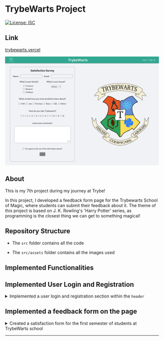 # TrybeWarts Project

[![License: ISC](https://img.shields.io/badge/License-ISC-blue.svg)](https://opensource.org/licenses/ISC)

## Link

[trybewarts.vercel](https://paulo-trybewarts.vercel.app/)

![Preview of TrybeWarts Project](./trybewarts.png)

## About

This is my 7th project during my journey at Trybe!

In this project, I developed a feedback form page for the Trybewarts School of Magic, where students can submit their feedback about it. The theme of this project is based on J. K. Rowling's 'Harry Potter' series, as programming is the closest thing we can get to something magical!

## Repository Structure

- The `src` folder contains all the code

- The `src/assets` folder contains all the images used

## Implemented Functionalities

## Implemented User Login and Registration

<details>
  <summary>
    Implemented a user login and registration section within the <code>header</code>
  </summary> <br/>

  - When registering, the **name**, **email**, and **password** are saved in LocalStorage in the following format:
```js
[
  {
    userName: "name",
    userEmail: "email",
    userPassword: "password"
  },
  ...
]
```

  - When logging in, it checks in LocalStorage if there is a user with the email and password corresponding to those entered in the input fields. If there is, an `alert` with the text **'Login successful!'** is displayed; if not, an `alert` saying **'Invalid credentials. Please try again.'** is shown.
</details>


## Implemented a feedback form on the page

<details>
  <summary>
    Created a satisfaction form for the first semester of students at TrybeWarts school
  </summary> <br />

  - For the form to be submitted:

    - Name must be filled out with 3 or more characters
    - Email must be filled out and have the correct format (**example@test.co**)
    - A family must be chosen
    - A rating must be given to the school

  - When submitting the form, the filled and submitted data is displayed to the user
</details>

---
